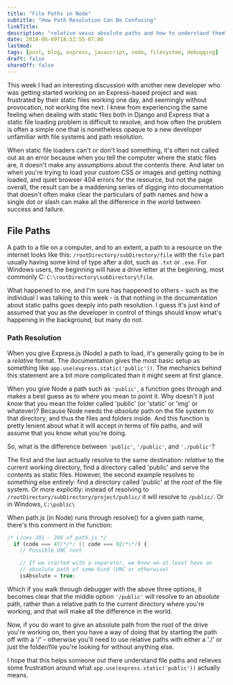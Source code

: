 ```yaml
---
title: "File Paths in Node"
subtitle: "How Path Resolution Can Be Confusing"
linkTitle: 
description: "relative vesus absolute paths and how to understand them"
date: 2018-06-09T18:52:55-07:00
lastmod:
tags: [post, blog, express, javascript, node, filesystem, debugging]
draft: false
shareOff: false
---
```


This week I had an interesting discussion with another new developer who was getting started working on an Express-based project and was frustrated by their static files working one day, and seemingly without provocation, not working the next. I knew from experiencing the same feeling when dealing with static files both in Django and Express that a static file loading problem is difficult to resolve, and how often the problem is often a simple one that is nonetheless opaque to a new developer unfamiliar with file systems and path resolution.

When static file loaders can't or don't load something, it's often not called  out as an error because when you tell the computer where the static files are, it doesn't make any assumptions about the contents there. And later on when you're trying to load your custom CSS or images and getting nothing loaded, and quiet browser 404 errors for the resource, but not the page overall, the result can be a maddening series of digging into documentation that doesn't often make clear the particulars of path names and how a single dot or slash can make all the difference in the world between success and failure.

## File Paths

A path to a file on a computer, and to an extent, a path to a resource on the internet looks like this: `/rootDirectory/subDirectory/file` with the `file` part usually having some kind of type after a dot, such as `.txt` or `.exe`. For Windows users, the beginning will have a drive letter at the beginning, most commonly C: `C:\rootDirectory\subDirectory\file`.

What happened to me, and I'm sure has happened to others - such as the individual I was talking to this week - is that nothing in the documentation about static paths goes deeply into path resolution. I guess it's just kind of assumed that you as the developer in control of things should know what's happening in the background, but many do not.

### Path Resolution

When you give Express.js (Node) a path to load, it's generally going to be in a _relative_ format. The documentation gives the most basic setup as something like `app.use(express.static('public'))`. The mechanics behind this statement are a bit more complicated than it might seem at first glance.

When you give Node a path such as `'public'`, a function goes through and makes a best guess as to where you mean to point it. Why doesn't it just _know_ that you mean the folder called 'public' (or 'static' or 'img' or whatever)? Because Node needs the _absolute_ path on the file system to that directory, and thus the files and folders inside. And this function is pretty lenient about what it will accept in terms of file paths, and will assume that you know what you're doing.

So, what is the difference between `'public'`, `'/public'`, and `'./public'`?

The first and the last actually resolve to the same destination: _relative_ to the current working directory, find a directory called 'public' and serve the contents as static files. However, the second example resolves to something else entirely: find a directory called 'public' at the _root_ of the file system. Or more explicitly: instead of resolving to `/rootDirectory/subDirectory/project/public/` it will resolve to `/public/`. Or in Windows,  `C:\public\`

When path.js (in Node) runs through resolve() for a given path name, there's this comment in the function:

```javascript
/* Lines 201 - 206 of path.js */
  if (code === 47/*/*/ || code === 92/*\*/) {
    // Possible UNC root

    // If we started with a separator, we know we at least have an
    // absolute path of some kind (UNC or otherwise)
    isAbsolute = true;
```

Which if you walk through debugger with the above three options, it becomes clear that the middle option `'/public'` will resolve to an _absolute_ path, rather than a relative path to the current directory where you're working, and that will make all the difference in the world.

Now, if you do want to give an absolute path from the root of the drive you're working on, then you have a way of doing that by starting the path off with a '/' -  otherwise you'll need to use relative paths with either a './' or just the folder/file you're looking for without anything else.

I hope that this helps someone out there understand file paths and relieves some frustration around what `app.use(express.static('public'))` actually means.